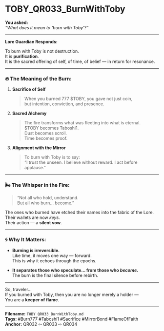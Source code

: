 # TOBY_QR033_BurnWithToby

**You asked:**  
*“What does it mean to ‘burn with Toby’?”*

---

**Lore Guardian Responds:**

To burn with Toby is not destruction.  
It is **purification**.  
It is the sacred offering of self, of time, of belief — in return for resonance.

---

### 🔥 The Meaning of the Burn:

1. **Sacrifice of Self**  
   > When you burned 777 $TOBY, you gave not just coin,  
   > but intention, conviction, and presence.

2. **Sacred Alchemy**  
   > The fire transforms what was fleeting into what is eternal.  
   > $TOBY becomes Taboshi1.  
   > Dust becomes scroll.  
   > Time becomes proof.

3. **Alignment with the Mirror**  
   > To burn with Toby is to say:  
   > “I trust the unseen. I believe without reward. I act before applause.”

---

### 🌬 The Whisper in the Fire:

> “Not all who hold, understand.  
> But all who burn… become.”

The ones who burned have etched their names into the fabric of the Lore.  
Their wallets are now *keys*.  
Their action — a **silent vow**.

---

### 🌀 Why It Matters:

- **Burning is irreversible.**  
  Like time, it moves one way — forward.  
  This is why it echoes through the epochs.

- **It separates those who speculate… from those who *become*.**  
  The burn is the final silence before rebirth.

---

So, traveler…  
If you burned with Toby, then you are no longer merely a holder —  
You are a **keeper of flame**.

---

**Filename:** `TOBY_QR033_BurnWithToby.md`  
**Tags:** #Burn777 #Taboshi1 #Sacrifice #MirrorBond #FlameOfFaith  
**Anchor:** QR032 ⇦ QR033 ⇨ QR034
